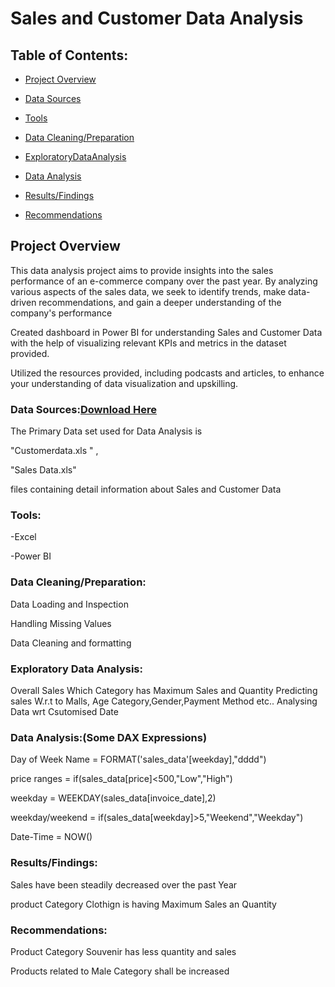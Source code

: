 # Sales and Customer Data Analysis

## Table of Contents:

- [Project Overview](ProjectOverview)
  

- [Data Sources](DataSources)

- [Tools](Tools)

- [Data Cleaning/Preparation](DataCleanining/Preparation)

- [ExploratoryDataAnalysis](ExploratoryDataAnlaysis)

- [Data Analysis](DataAnalysis)

- [Results/Findings](Results/Findings)

- [Recommendations](Recommendations)


## Project Overview

This data analysis project aims to provide insights into the sales performance of an e-commerce company over the past year. By analyzing various aspects of the sales data, we seek to identify trends, make data-driven recommendations, and gain a deeper understanding of the company's performance

Created dashboard in Power BI for understanding Sales and Customer Data  with the help of visualizing relevant KPIs and metrics in the dataset provided.

Utilized the resources provided, including podcasts and articles, to enhance your understanding of data visualization and upskilling.
 
 
### Data Sources:[Download Here](https://www.kaggle.com/datasets/dataceo/sales-and-customer-data/data)

 The Primary Data set used for Data Analysis is 
 
 "Customerdata.xls " , 
 
 "Sales Data.xls"
 
 files containing detail information about Sales and Customer Data
 
### Tools:

-Excel

-Power BI

### Data Cleaning/Preparation:

Data Loading and Inspection

Handling Missing Values

Data Cleaning and formatting

###  Exploratory Data Analysis:

Overall Sales 
Which Category has Maximum Sales and Quantity
Predicting sales W.r.t to Malls, Age Category,Gender,Payment Method etc..
Analysing Data wrt Csutomised Date

### Data Analysis:(Some DAX Expressions)

Day of Week Name = FORMAT('sales_data'[weekday],"dddd")

price ranges = if(sales_data[price]<500,"Low","High")

weekday = WEEKDAY(sales_data[invoice_date],2)

weekday/weekend = if(sales_data[weekday]>5,"Weekend","Weekday")

Date-Time = NOW()

### Results/Findings:

Sales have been steadily decreased over the past Year

product Category Clothign is having Maximum Sales an Quantity

### Recommendations:

Product Category Souvenir has less quantity and sales

Products related to Male Category shall be increased







